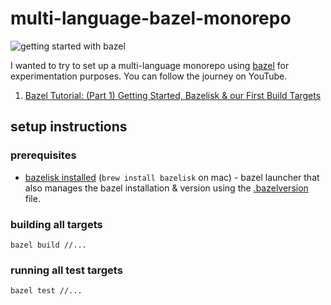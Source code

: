 # multi-language-bazel-monorepo

![getting started with bazel](https://user-images.githubusercontent.com/17026751/146653297-18db0708-f9e4-4bb3-ba2f-469be7774e25.png)

I wanted to try to set up a multi-language monorepo using [bazel](https://bazel.build/) for experimentation purposes. You can follow the journey on YouTube.

1. [Bazel Tutorial: (Part 1) Getting Started, Bazelisk & our First Build Targets](https://youtu.be/BZYj6yfA6Bs)

## setup instructions

### prerequisites

- [bazelisk installed](https://github.com/bazelbuild/bazelisk) (`brew install bazelisk` on mac) - bazel launcher that also manages the bazel installation & version using the [.bazelversion](./.bazelversion) file.

### building all targets

`bazel build //...`

### running all test targets

`bazel test //...`

